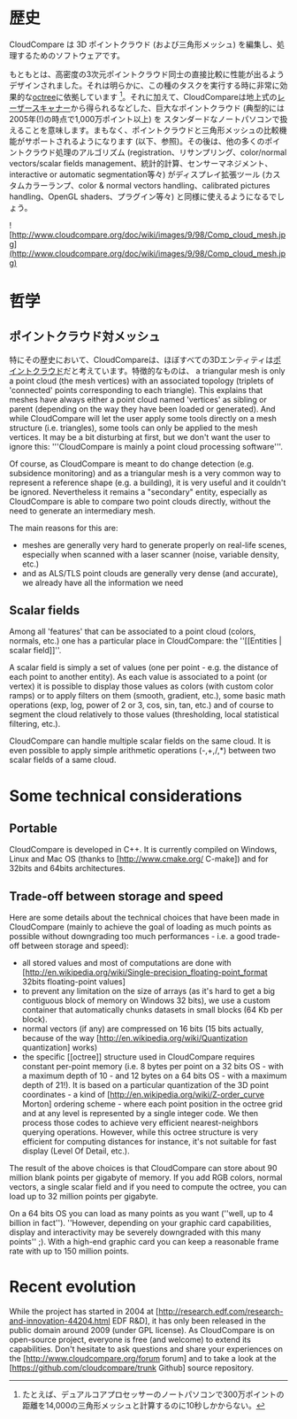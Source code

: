 # 歴史

CloudCompare は 3D ポイントクラウド (および三角形メッシュ) を編集し、処理するためのソフトウェアです。

もともとは、高密度の3次元ポイントクラウド同士の直接比較に性能が出るようデザインされました。それは明らかに、この種のタスクを実行する時に非常に効果的な[octree](http://www.cloudcompare.org/doc/wiki/index.php?title=Octree)に依拠しています [^1]。それに加えて、CloudCompareは地上式の[レーザースキャナー](http://en.wikipedia.org/wiki/Laser_scanning)から得られるなどした、巨大なポイントクラウド (典型的には2005年(!)の時点で1,000万ポイント以上) を スタンダードなノートパソコンで扱えることを意味します。まもなく、ポイントクラウドと三角形メッシュの比較機能がサポートされるようになります (以下、参照)。その後は、他の多くのポイントクラウド処理のアルゴリズム (registration、リサンプリング、color/normal vectors/scalar fields management、統計的計算、センサーマネジメント、interactive or automatic segmentation等々) がディスプレイ拡張ツール (カスタムカラーランプ、color & normal vectors handling、calibrated pictures handling、OpenGL shaders、プラグイン等々) と同様に使えるようになるでしょう。

![http://www.cloudcompare.org/doc/wiki/images/9/98/Comp_cloud_mesh.jpg](http://www.cloudcompare.org/doc/wiki/images/9/98/Comp_cloud_mesh.jpg)

[^1]: たとえば、デュアルコアプロセッサーのノートパソコンで300万ポイントの距離を14,000の三角形メッシュと計算するのに10秒しかからない。

# 哲学
## ポイントクラウド対メッシュ

特にその歴史において、CloudCompareは、ほぼすべての3Dエンティティは[ポイントクラウド]( http://www.cloudcompare.org/doc/wiki/index.php?title=Entities )だと考えています。特徴的なものは、 a triangular mesh is only a point cloud (the mesh vertices) with an associated topology (triplets of 'connected' points corresponding to each triangle). This explains that meshes have always either a point cloud named 'vertices' as sibling or parent  (depending on the way they have been loaded or generated). And while CloudCompare will let the user apply some tools directly on a mesh structure (i.e. triangles), some tools can only be applied to the mesh vertices. It may be a bit disturbing at first, but we don't want the user to ignore this: '''CloudCompare is mainly a point cloud processing software'''.

Of course, as CloudCompare is meant to do change detection (e.g. subsidence monitoring) and as a triangular mesh is a very common way to represent a reference shape (e.g. a building), it is very useful and it couldn't be ignored. Nevertheless it remains a "secondary" entity, especially as CloudCompare is able to compare two point clouds directly, without the need to generate an intermediary mesh.

The main reasons for this are:
* meshes are generally very hard to generate properly on real-life scenes, especially when scanned with a laser scanner (noise, variable density, etc.)
* and as ALS/TLS point clouds are generally very dense (and accurate), we already have all the information we need


## Scalar fields

Among all 'features' that can be associated to a point cloud (colors, normals, etc.) one has a particular place in CloudCompare: the ''[[Entities | scalar field]]''.

A scalar field is simply a set of values (one per point - e.g. the distance of each point to another entity). As each value is associated to a point (or vertex) it is possible to display those values as colors (with custom color ramps) or to apply filters on them (smooth, gradient, etc.), some basic math operations (exp, log, power of 2 or 3, cos, sin, tan, etc.) and of course to segment the cloud relatively to those values (thresholding, local statistical filtering, etc.).

CloudCompare can handle multiple scalar fields on the same cloud. It is even possible to apply simple arithmetic operations (-,+,/,*) between two scalar fields of a same cloud.

# Some technical considerations

## Portable

CloudCompare is developed in C++. It is currently compiled on Windows, Linux and Mac OS (thanks to [http://www.cmake.org/ C-make]) and for 32bits and 64bits architectures.


## Trade-off between storage and speed

Here are some details about the technical choices that have been made in CloudCompare (mainly to achieve the goal of loading as much points as possible without downgrading too much performances - i.e. a good trade-off between storage and speed):
* all stored values and most of computations are done with [http://en.wikipedia.org/wiki/Single-precision_floating-point_format 32bits floating-point values]
* to prevent any limitation on the size of arrays (as it's hard to get a big contiguous block of memory on Windows 32 bits), we use a custom container that automatically chunks datasets in small blocks (64 Kb per block).
* normal vectors (if any) are compressed on 16 bits (15 bits actually, because of the way [http://en.wikipedia.org/wiki/Quantization quantization] works)
* the specific [[octree]] structure used in CloudCompare requires constant per-point memory (i.e. 8 bytes per point on a 32 bits OS - with a maximum depth of 10 - and 12 bytes on a 64 bits OS - with a maximum depth of 21!). It is based on a particular quantization of the 3D point coordinates - a kind of [http://en.wikipedia.org/wiki/Z-order_curve Morton] ordering scheme - where each point position in the octree grid and at any level is represented by a single integer code. We then process those codes to achieve very efficient nearest-neighbors querying operations. However, while this octree structure is very efficient for computing distances for instance, it's not suitable for fast display (Level Of Detail, etc.).

The result of the above choices is that CloudCompare can store about 90 million blank points per gigabyte of memory. If you add RGB colors, normal vectors, a single scalar field and if you need to compute the octree, you can load up to 32 million points per gigabyte.

On a 64 bits OS you can load as many points as you want (''well, up to 4 billion in fact''). ''However, depending on your graphic card capabilities, display and interactivity may be severely downgraded with this many points'' ;). With a high-end graphic card you can keep a reasonable frame rate with up to 150 million points.

# Recent evolution

While the project has started in 2004 at [http://research.edf.com/research-and-innovation-44204.html EDF R&D], it has only been released in the public domain around 2009 (under GPL license). As CloudCompare is on open-source project, everyone is free (and welcome) to extend its capabilities. Don't hesitate to ask questions and share your experiences on the [http://www.cloudcompare.org/forum forum] and to take a look at the [https://github.com/cloudcompare/trunk Github] source repository.
